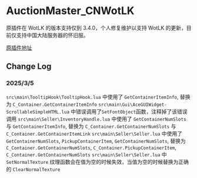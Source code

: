 # AuctionMaster_CNWotLK

原插件在 WotLK 的版本支持仅到 3.4.0，个人修复维护以支持 WotLK 的更新，目前仅支持中国大陆服务器的怀旧服。

[原插件地址](https://www.curseforge.com/wow/addons/auctionmaster)

## Change Log
### 2025/3/5
`src\main\TooltipHook\TooltipHook.lua` 中使用了 `GetContainerItemInfo`, 替换为 `C_Container.GetContainerItemInfo`
`src\main\Gui\AceGUIWidget-ScrollableSimpleHTML.lua` 中错误调用了`SetFontObject`函数，注释掉了该错误调用
`src\main\Seller\InventoryHandle.lua` 中使用了 `GetContainerNumSlots` 与 `GetContainerItemInfo`, 替换为 `C_Container.GetContainerNumSlots` 与 `C_Container.GetContainerItemLink`
`src\main\Seller\Seller.lua` 中使用了 ` GetContainerNumSlots`, `PickupContainerItem`, `GetContainerNumSlots`, 替换为 `C_Container.GetContainerNumSlots`, `C_Container.PickupContainerItem`, `C_Container.GetContainerNumSlots`
`src\main\Seller\Seller.lua` 中 `SetNormalTexture` 纹理函数会在值为空的时候失效，当值为空的时候替换为正确的 `ClearNormalTexture`
